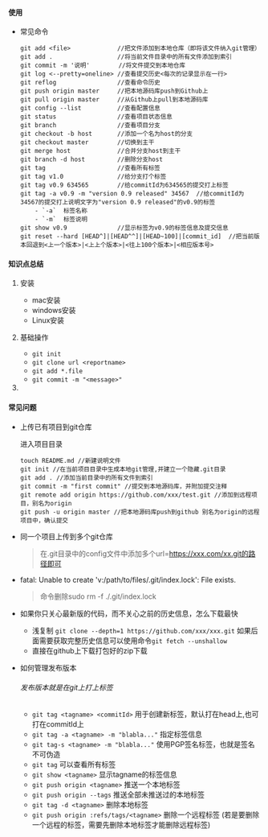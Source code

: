 #### 使用
- 常见命令

    ```
    git add <file>             //把文件添加到本地仓库（即将该文件纳入git管理）
    git add .                  //将当前文件目录中的所有文件添加到索引
    git commit -m '说明'        //将文件提交到本地仓库
    git log <--pretty=oneline> //查看提交历史<每次的记录显示在一行>
    git reflog                 //查看命令历史
    git push origin master     //把本地源码库push到Github上
    git pull origin master     //从Github上pull到本地源码库
    git config --list          //查看配置信息
    git status                 //查看项目状态信息
    git branch                 //查看项目分支
    git checkout -b host       //添加一个名为host的分支
    git checkout master        //切换到主干
    git merge host             //合并分支host到主干
    git branch -d host         //删除分支host
    git tag                    //查看所有标签
    git tag v1.0               //给分支打个标签
    git tag v0.9 634565        //给commitId为634565的提交打上标签
    git tag -a v0.9 -m "version 0.9 released" 34567  //给commitId为34567的提交打上说明文字为"version 0.9 released"的v0.9的标签
        - `-a`  标签名称
        - `-m`  标签说明
    git show v0.9              //显示标签为v0.9的标签信息及提交信息
    git reset --hard [HEAD^]|[HEAD^^]|[HEAD~100]|[commit_id]  //把当前版本回退到<上一个版本>|<上上个版本>|<往上100个版本>|<相应版本号>
    ```

#### 知识点总结
1. 安装
	- mac安装 
	- windows安装
	- Linux安装
	 
2. 基础操作
	- `git init`
	- `git clone url <reportname>`
	- `git add *.file`
	- `git commit -m "<message>"`
3. 

#### 常见问题
- 上传已有项目到git仓库

    进入项目目录

    ```
    touch README.md //新建说明文件
    git init //在当前项目目录中生成本地git管理,并建立一个隐藏.git目录
    git add . //添加当前目录中的所有文件到索引
    git commit -m "first commit" //提交到本地源码库，并附加提交注释
    git remote add origin https://github.com/xxx/test.git //添加到远程项目，别名为origin
    git push -u origin master //把本地源码库push到github 别名为origin的远程项目中，确认提交
    ```
- 同一个项目上传到多个git仓库

    > 在.git目录中的config文件中添加多个url=https://xxx.com/xx.git的路径即可
- fatal: Unable to create 'v:/path/to/files/.git/index.lock': File exists.
    > 命令删除sudo rm -f ./.git/index.lock
     
- 如果你只关心最新版的代码，而不关心之前的历史信息，怎么下载最快
    - 浅复制
         `git clone --depth=1 https://github.com/xxx/xxx.git`
         如果后面需要获取完整历史信息可以使用命令`git fetch --unshallow`
    - 直接在github上下载打包好的zip下载

- 如何管理发布版本

    ###### 发布版本就是在git上打上标签

    + `git tag <tagname> <commitId>`   用于创建新标签，默认打在head上,也可打在commitId上
    + `git tag -a <tagname> -m "blabla..."` 指定标签信息
    + `git tag-s <tagname> -m "blabla..."`  使用PGP签名标签，也就是签名不可伪造
    + `git tag`  可以查看所有标签
    + `git show <tagname>`   显示tagname的标签信息
    + `git push origin <tagname>` 推送一个本地标签
    + `git push origin --tags` 推送全部未推送过的本地标签
    + `git tag -d <tagname>` 删除本地标签
    + `git push origin :refs/tags/<tagname>` 删除一个远程标签  (若是要删除一个远程的标签，需要先删除本地标签才能删除远程标签)